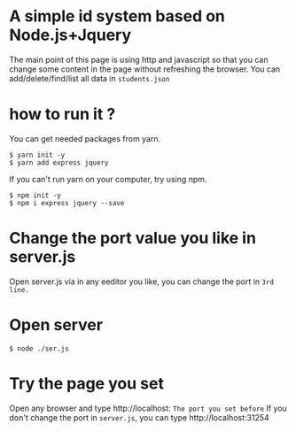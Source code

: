# A simple id system based on Node.js+Jquery
The main point of this page is using http and javascript so that you can change some content in the page without refreshing the browser.
You can add/delete/find/list all data in `students.json`

# how to run it ?
You can get needed  packages from yarn.
```
$ yarn init -y
$ yarn add express jquery
```
If you can't run yarn on your computer, try using npm.
```
$ npm init -y
$ npm i express jquery --save
```
# Change the port value you like in server.js
Open server.js via in any eeditor you like, you can change the port in `3rd line.`

# Open server
```
$ node ./ser.js
```

# Try the page you set
Open any browser and type
http://localhost: `The port you set before`
If you don't change the port in `server.js`, you can type
http://localhost:31254

